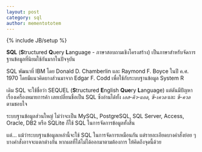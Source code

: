 ```yaml
---
layout: post
category: sql
author: mementototem
---
```

{% include JB/setup %}

**SQL** (**S**tructured **Q**uery **L**anguage - ภาษาสอบถามเชิงโครงสร้าง) เป็นภาษาสำหรับจัดการฐานข้อมูลที่นิยมใช้กันมากในปัจจุบัน

SQL พัฒนาที่ IBM โดย Donald D. Chamberlin และ Raymond F. Boyce ในปี ค.ศ. 1970 โดยมีแนวคิดบางส่วนมาจาก Edgar F. Codd เพื่อใช้กับระบบฐานข้อมูล System R

เดิม SQL จะใช้ชื่อว่า SEQUEL (**S**tructured **E**nglish **Que**ry **L**anguage) แต่ดันมีปัญหาเรื่องเครื่องหมายการค้า เลยเปลี่ยนชื่อเป็น SQL ซึ่งอ่านได้ทั้ง *เอส-คิว-แอล*, *ซี-เควล* และ *ซี-ควล* ตามชอบใจ

ระบบฐานข้อมูลส่วนใหญ่ ไม่ว่าจะเป็น MySQL, PostgreSQL, SQL Server, Access, Oracle, DB2 หรือ SQLite ก็ใช้ SQL ในการจัดการข้อมูลทั้งสิ้น

แต่... แม้ว่าระบบฐานข้อมูลเหล่านี้จะใช้ SQL ในการจัดการเหมือนกัน แต่รายละเอียดบางคำสั่งย่อย ๆ บางคำสั่งอาจจะแตกต่างกัน หากผลที่ได้ไม่ได้ออกมาตามต้องการ ให้คิดถึงจุดนี้ด้วย
